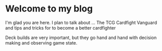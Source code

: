 # Welcome to my blog

I'm glad you are here. I plan to talk about ...
The TCG Cardfight Vanguard and tips and tricks for to become a better cardfighter

Deck builds are very important, but they go hand and hand with decision making and observing game state.
